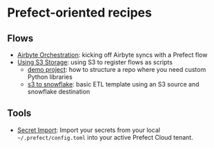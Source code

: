 # Prefect-oriented recipes


## Flows

- [Airbyte Orchestration](airbyte-orchestration): kicking off Airbyte syncs with a Prefect flow
- [Using S3 Storage](s3-storage): using S3 to register flows as scripts 
    - [demo project](s3-storage/demo-project):  how to structure a repo where you need custom Python libraries
    - [s3 to snowflake](s3-storage/s3-to-snowflake): basic ETL template using an S3 source and snowflake destination

## Tools

- [Secret Import](tools/import-secrets-to-cloud/): Import your secrets from your local `~/.prefect/config.toml` into your active Prefect Cloud tenant.